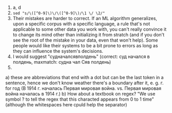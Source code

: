 1. a, d
2. ```sed "s/\([^0-9]\)\/\([^0-9]\)/\1 \/ \2/"```
3. Their mistakes are harder to correct.
If an ML algorithm generalizes, upon a specific corpus with a specific language, a rule that's not applicable to some other data you work with, you can't really convince it to change its mind other than initializing it from stratch (and if you don't see the root of the mistake in your data, even that won't help). Some people would like their systems to be a bit prone to errors as long as they can influence the system's decisions.
4. I would suggest "cудначалсявполдень" (correct: суд начался в полдень, maxmatch: судна чал Cяв полдень)
5. 
a) these are abbreviations that end with a dot but can be the last token in a sentence, hence we don't know weather there's a boundary after it, e. g. г. for год (В 1914 г. началась Первая мировая война. vs. Первая мировая война началась в 1914 г.)
b) How about a textbook on regex? "We use symbol ? to tell the regex that this characted appears from 0 to 1 time" (although the whitespaces here cpuld help the separator)

